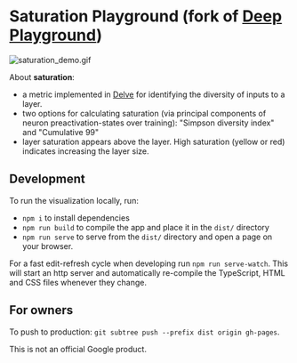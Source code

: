 # Saturation Playground (fork of [Deep Playground](https://github.com/tensorflow/playground))

![saturation_demo.gif](saturation_demo.gif)

About **saturation**: 

- a metric implemented in [Delve](https://github.com/justinshenk/delve) for identifying the diversity of inputs to a layer.
- two options for calculating saturation (via principal components of neuron preactivation-states over training): "Simpson diversity index" and "Cumulative 99"
- layer saturation appears above the layer. High saturation (yellow or red) indicates increasing the layer size.

## Development

To run the visualization locally, run:
- `npm i` to install dependencies
- `npm run build` to compile the app and place it in the `dist/` directory
- `npm run serve` to serve from the `dist/` directory and open a page on your browser.

For a fast edit-refresh cycle when developing run `npm run serve-watch`.
This will start an http server and automatically re-compile the TypeScript,
HTML and CSS files whenever they change.

## For owners
To push to production: `git subtree push --prefix dist origin gh-pages`.

This is not an official Google product.
